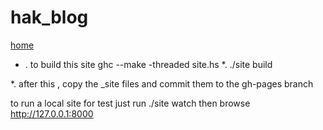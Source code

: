 # hak_blog
[home](http://smile921.github.io/hak_blog)



* .  to build this site  ghc --make -threaded site.hs 
 *.  ./site build

*.  after this , copy the _site files and commit them to the gh-pages branch


to run a local site for test just run ./site watch then browse http://127.0.0.1:8000
